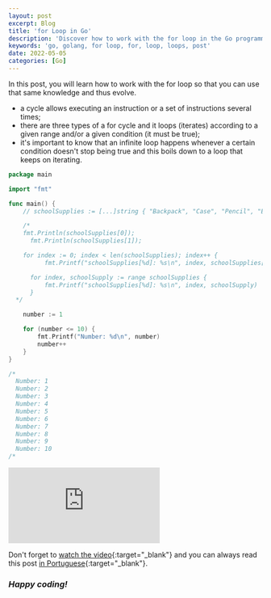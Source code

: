 ```yaml
---
layout: post
excerpt: Blog
title: 'for Loop in Go'
description: 'Discover how to work with the for loop in the Go programming language. Get answers to your questions with the theory and examples presented.'
keywords: 'go, golang, for loop, for, loop, loops, post'
date: 2022-05-05
categories: [Go]
---
```


In this post, you will learn how to work with the for loop so that you can use that same knowledge and thus evolve.

- a cycle allows executing an instruction or a set of instructions several times;
- there are three types of a for cycle and it loops (iterates) according to a given range and/or a given condition (it must be true);
- it's important to know that an infinite loop happens whenever a certain condition doesn't stop being true and this boils down to a loop that keeps on iterating.

```go
package main

import "fmt"

func main() {
	// schoolSupplies := [...]string { "Backpack", "Case", "Pencil", "Eraser", "Sharpen", "Scissors" }

	/*
    fmt.Println(schoolSupplies[0]);
	  fmt.Println(schoolSupplies[1]);

    for index := 0; index < len(schoolSupplies); index++ {
		  fmt.Printf("schoolSupplies[%d]: %s\n", index, schoolSupplies[index])

	  for index, schoolSupply := range schoolSupplies {
		  fmt.Printf("schoolSupplies[%d]: %s\n", index, schoolSupply)
	  }
  */

	number := 1

	for (number <= 10) {
		fmt.Printf("Number: %d\n", number)
		number++
	}
}

/*
  Number: 1
  Number: 2
  Number: 3
  Number: 4
  Number: 5
  Number: 6
  Number: 7
  Number: 8
  Number: 9
  Number: 10
/*
```

<div class="video-container">
  <iframe src="https://www.youtube.com/embed/w7hXnuh5G2E" frameborder="0" allowfullscreen></iframe>
</div>

Don't forget to [watch the video](https://youtu.be/w7hXnuh5G2E){:target="\_blank"} and you can always read this post [in Portuguese](https://caffeinealgorithm.com/blog/ciclo-for-em-go/){:target="\_blank"}.

### _Happy coding!_
